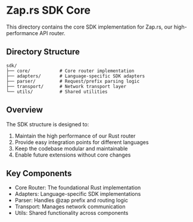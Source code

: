 # Zap.rs SDK Core

This directory contains the core SDK implementation for Zap.rs, our high-performance API router.

## Directory Structure

```
sdk/
├── core/           # Core router implementation
├── adapters/       # Language-specific SDK adapters
├── parser/         # Request/prefix parsing logic
├── transport/      # Network transport layer
└── utils/          # Shared utilities
```

## Overview

The SDK structure is designed to:
1. Maintain the high performance of our Rust router
2. Provide easy integration points for different languages
3. Keep the codebase modular and maintainable
4. Enable future extensions without core changes

## Key Components

- Core Router: The foundational Rust implementation
- Adapters: Language-specific SDK implementations
- Parser: Handles @zap prefix and routing logic
- Transport: Manages network communication
- Utils: Shared functionality across components

